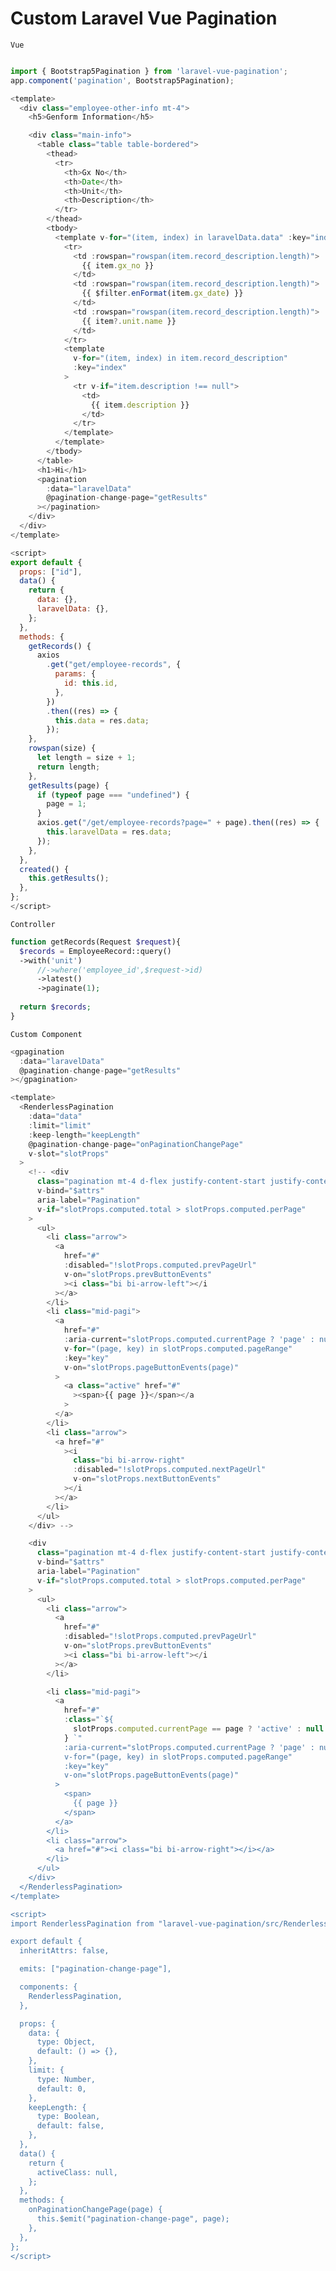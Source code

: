 # Custom Laravel Vue Pagination

```Vue```

```js

import { Bootstrap5Pagination } from 'laravel-vue-pagination';
app.component('pagination', Bootstrap5Pagination);

```

```js
<template>
  <div class="employee-other-info mt-4">
    <h5>Genform Information</h5>

    <div class="main-info">
      <table class="table table-bordered">
        <thead>
          <tr>
            <th>Gx No</th>
            <th>Date</th>
            <th>Unit</th>
            <th>Description</th>
          </tr>
        </thead>
        <tbody>
          <template v-for="(item, index) in laravelData.data" :key="index">
            <tr>
              <td :rowspan="rowspan(item.record_description.length)">
                {{ item.gx_no }}
              </td>
              <td :rowspan="rowspan(item.record_description.length)">
                {{ $filter.enFormat(item.gx_date) }}
              </td>
              <td :rowspan="rowspan(item.record_description.length)">
                {{ item?.unit.name }}
              </td>
            </tr>
            <template
              v-for="(item, index) in item.record_description"
              :key="index"
            >
              <tr v-if="item.description !== null">
                <td>
                  {{ item.description }}
                </td>
              </tr>
            </template>
          </template>
        </tbody>
      </table>
      <h1>Hi</h1>
      <pagination
        :data="laravelData"
        @pagination-change-page="getResults"
      ></pagination>
    </div>
  </div>
</template>

<script>
export default {
  props: ["id"],
  data() {
    return {
      data: {},
      laravelData: {},
    };
  },
  methods: {
    getRecords() {
      axios
        .get("get/employee-records", {
          params: {
            id: this.id,
          },
        })
        .then((res) => {
          this.data = res.data;
        });
    },
    rowspan(size) {
      let length = size + 1;
      return length;
    },
    getResults(page) {
      if (typeof page === "undefined") {
        page = 1;
      }
      axios.get("/get/employee-records?page=" + page).then((res) => {
        this.laravelData = res.data;
      });
    },
  },
  created() {
    this.getResults();
  },
};
</script>
```

```Controller```

```php
function getRecords(Request $request){
  $records = EmployeeRecord::query()
  ->with('unit')
      //->where('employee_id',$request->id)
      ->latest()
      ->paginate(1);
  
  return $records;
}
```


``` Custom Component ```
```js
<gpagination
  :data="laravelData"
  @pagination-change-page="getResults"
></gpagination>
```
```js
<template>
  <RenderlessPagination
    :data="data"
    :limit="limit"
    :keep-length="keepLength"
    @pagination-change-page="onPaginationChangePage"
    v-slot="slotProps"
  >
    <!-- <div
      class="pagination mt-4 d-flex justify-content-start justify-content-md-end"
      v-bind="$attrs"
      aria-label="Pagination"
      v-if="slotProps.computed.total > slotProps.computed.perPage"
    >
      <ul>
        <li class="arrow">
          <a
            href="#"
            :disabled="!slotProps.computed.prevPageUrl"
            v-on="slotProps.prevButtonEvents"
            ><i class="bi bi-arrow-left"></i
          ></a>
        </li>
        <li class="mid-pagi">
          <a
            href="#"
            :aria-current="slotProps.computed.currentPage ? 'page' : null"
            v-for="(page, key) in slotProps.computed.pageRange"
            :key="key"
            v-on="slotProps.pageButtonEvents(page)"
          >
            <a class="active" href="#"
              ><span>{{ page }}</span></a
            >
          </a>
        </li>
        <li class="arrow">
          <a href="#"
            ><i
              class="bi bi-arrow-right"
              :disabled="!slotProps.computed.nextPageUrl"
              v-on="slotProps.nextButtonEvents"
            ></i
          ></a>
        </li>
      </ul>
    </div> -->

    <div
      class="pagination mt-4 d-flex justify-content-start justify-content-md-end"
      v-bind="$attrs"
      aria-label="Pagination"
      v-if="slotProps.computed.total > slotProps.computed.perPage"
    >
      <ul>
        <li class="arrow">
          <a
            href="#"
            :disabled="!slotProps.computed.prevPageUrl"
            v-on="slotProps.prevButtonEvents"
            ><i class="bi bi-arrow-left"></i
          ></a>
        </li>

        <li class="mid-pagi">
          <a
            href="#"
            :class="`${
              slotProps.computed.currentPage == page ? 'active' : null
            } `"
            :aria-current="slotProps.computed.currentPage ? 'page' : null"
            v-for="(page, key) in slotProps.computed.pageRange"
            :key="key"
            v-on="slotProps.pageButtonEvents(page)"
          >
            <span>
              {{ page }}
            </span>
          </a>
        </li>
        <li class="arrow">
          <a href="#"><i class="bi bi-arrow-right"></i></a>
        </li>
      </ul>
    </div>
  </RenderlessPagination>
</template>

<script>
import RenderlessPagination from "laravel-vue-pagination/src/RenderlessPagination.vue";

export default {
  inheritAttrs: false,

  emits: ["pagination-change-page"],

  components: {
    RenderlessPagination,
  },

  props: {
    data: {
      type: Object,
      default: () => {},
    },
    limit: {
      type: Number,
      default: 0,
    },
    keepLength: {
      type: Boolean,
      default: false,
    },
  },
  data() {
    return {
      activeClass: null,
    };
  },
  methods: {
    onPaginationChangePage(page) {
      this.$emit("pagination-change-page", page);
    },
  },
};
</script>

```
